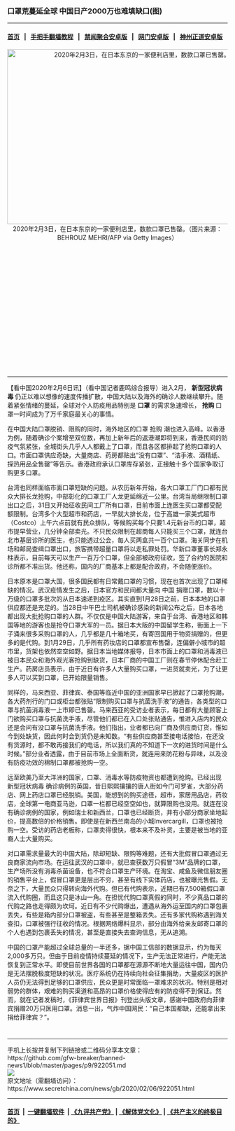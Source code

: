 ### 口罩荒蔓延全球 中国日产2000万也难填缺口(图)
------------------------

#### [首页](https://github.com/gfw-breaker/banned-news1/blob/master/README.md) &nbsp;&nbsp;|&nbsp;&nbsp; [手把手翻墙教程](https://github.com/gfw-breaker/guides/wiki) &nbsp;&nbsp;|&nbsp;&nbsp; [禁闻聚合安卓版](https://github.com/gfw-breaker/bn-android) &nbsp;&nbsp;|&nbsp;&nbsp; [网门安卓版](https://github.com/oGate2/oGate) &nbsp;&nbsp;|&nbsp;&nbsp; [神州正道安卓版](https://github.com/SzzdOgate/update) 



<div class="article_right" style="fone-color:#000">
 <p style="text-align:center">
  <img alt="2020年2月3日，在日本东京的一家便利店里，数款口罩已售罄。" src="https://img3.secretchina.com/pic/2020/2-6/p2620771a998701220-ss.jpg" style="height:400px; width:600px"/>
  <br>
   2020年2月3日，在日本东京的一家便利店里，数款口罩已售罄。（图片来源：BEHROUZ MEHRI/AFP via Getty Images）
   <span id="hideid" name="hideid" style="color:red;display:none;">
    <span href="https://www.secretchina.com">
    </span>
   </span>
  </br>
 </p>
 <div id="txt-mid1-t21-2017">
  <ins class="adsbygoogle" data-ad-client="ca-pub-1276641434651360" data-ad-slot="2451032099" style="display:inline-block;width:336px;height:280px">
  </ins>
  

---


  </div>
 </div>
 <p>
  【看中国2020年2月6日讯】（看中国记者鹿鸣综合报导）进入2月，
  <strong>
   新型冠状病毒
  </strong>
  仍正以难以想像的速度传播扩散，中国大陆以及海外的确诊人数继续攀升。随着紧张情绪的蔓延，全球对个人防疫用品特别是
  <strong>
   <span href="https://www.secretchina.com/news/gb/tag/口罩" target="_blank">
    口罩
   </span>
  </strong>
  的需求急速增长，
  <strong>
   抢购
  </strong>
  口罩一时间成为了万千家庭最关心的事情。
  <span id="hideid" name="hideid" style="color:red;display:none;">
   <span href="https://www.secretchina.com">
   </span>
  </span>
 </p>
 <p>
  在中国大陆口罩脱销、限购的同时，海外地区的口罩
  <span href="https://www.secretchina.com/news/gb/tag/抢购" target="_blank">
   抢购
  </span>
  潮也进入高峰。以香港为例，随着确诊个案增至双位数，再加上新年后的返港潮即将到来，香港民间的防疫气氛紧张，全城街头几乎人人都戴上了口罩，而且各区都排起了抢购口罩的人口。市面口罩供应奇缺，大量商店、药房都贴出“没有口罩”、“洁手液、酒精纸、探热用品全售罄”等告示。香港政府承认口罩库存紧张，正接触十多个国家争取订购更多口罩。
 </p>
 <p>
  台湾也同样面临市面口罩短缺的问题。从农历新年开始，各大口罩工厂门口都有民众大排长龙抢购，中部彰化的口罩工厂人龙更延绵近一公里。台湾当局继限制口罩出口之后，31日又开始征收民间工厂所有口罩，目前市面上连医生买口罩都受配额限制。台湾多个大型超市和药店，一早就大排长龙，位于高雄一家美式超市（Costco）上午六点前就有民众排队，等候购买每个只要1.4元新台币的口罩，超市提早营业，几分钟全部卖光。不只民众限制在超商每人只能买三个口罩，就连台北市基层诊所的医生，也只能透过公会，每人买两盒共一百个口罩。海关同步在机场和邮局查缉口罩出口，旅客携带超量口罩将以走私罪处罚。华新口罩董事长郑永柱表示，目前每天可以生产一百万个口罩，但全部被政府征收，签了合约的医院和诊所都不准出货。他还称，国内的厂商基本上都是配合政府，不会随便涨价。
 </p>
 <p>
  日本原本是口罩大国，很多国民都有日常戴口罩的习惯，现在也首次出现了口罩稀缺的情况。武汉疫情发生之后，日本官方和民间都大量向
  <span href="https://www.secretchina.com" target="_blank">
   中国
  </span>
  捐赠口罩，数以十万级的口罩多批次的从日本速递到疫区。其实直到1月28日之前，日本本地的口罩供应都还是充足的。当28日中午巴士司机被确诊感染的新闻公布之后，日本各地都出现大批抢购口罩的人群。不仅仅是中国大陆游客，来自于台湾、香港地区和韩国等地的游客也是抢夺口罩大军的一员。据日本大阪的中国留学生称，街面上一下子涌来很多采购口罩的人，几乎都是几十箱地买，有寄回国用于物资捐赠的，但更多的是代购。到1月29日，几乎所有药妆店的口罩都宣布售罄，连偏僻小城市的超市里，货架也依然空空如野。据日本当地媒体报导，日本市面上的口罩和消毒液已被日本民众和海外观光客抢购到缺货，日本厂商的中国工厂则在春节停休配合赶工生产。药房店员表示，由于近日有许多人大量购买口罩，一进货就卖光，为了让更多人可以买到口罩，已开始限量销售。
 </p>
 <p>
  同样的，马来西亚、菲律宾、泰国等临近中国的亚洲国家早已掀起了口罩抢购潮，各大药剂行的门口或柜台都张贴“限制购买口罩与抗菌洗手液”的通告，各类型的口罩与抗菌消毒液一上市即已售罄。马来西亚的受访业者表示，每日都有大量顾客上门欲购买口罩与抗菌洗手液，尽管他们都已在入口处张贴通告，惟进入店内的民众还是会问有没口罩与抗菌洗手液。他们指出，业者都已向厂商及供应商订货，惟如今到处缺货，因此何时会到货仍是未知数。“有些供应商甚至接电话接怕，在还没有货源时，都不敢再接我们的电话，所以我们真的不知道下一次的进货时间是什么时候。”部分业者透露，由于目前市场上全面断货，就连用来防花粉与异味，以及没有防疫功效的棉制口罩都被抢购一空。
 </p>
 <p>
  远至欧美乃至大洋洲的国家，口罩、消毒水等防疫物资也都遭到抢购。已经出现
  <span href="https://www.secretchina.com/news/gb/tag/新型冠状病毒" target="_blank">
   新型冠状病毒
  </span>
  确诊病例的英国，昔日熙熙攘攘的唐人街如今门可罗雀，大部分药店、网上药店口罩已经脱销。美国，能想到的购买途径，超市，家居用品店，药妆店，全球第一电商亚马逊，口罩一栏都已经空空如也，就算限购也没用。就连在没有确诊病例的国家，例如瑞士和新西兰，口罩也已经断货，并有小部分商家坐地起价，提高数倍的价格销售。即使是在新西兰南岛的小城Invercargill，口罩也被抢购一空。受访的药店老板称，口罩卖得很快，根本来不及补货，主要是被当地的亚裔人士大量购买。
 </p>
 <p>
  对口罩需求量最大的中国大陆，除却短缺、限购等难题，还有大批假冒口罩通过无良商家流向市场。在运往武汉的口罩中，就已查获数万只假冒“3M”品牌的口罩，生产场所没有消毒杀菌设备，也不符合口罩生产环境。在淘宝、咸鱼及微信朋友圈的销售平台上，假冒口罩更是层出不穷，甚至有线下实体药店，也被曝光售假。无奈之下，大量民众只得转向海外代购。但已有代购表示，近期已有7,500箱假口罩流入代购圈，而且这只是冰山一角。在担忧代购口罩真假的同时，不少真品口罩的代购之路也走得颇为坎坷。近日有不少代购爆出，遭遇从海外运至国内的口罩包裹丢失，有些是箱内部分口罩被盗，有些甚至是整箱丢失。还有多家代购称遇到海关查扣，口罩被强行征收的情况。根据网络爆料显示，部分由海外给亲友邮寄口罩的个人也遇到包裹丢失的情况，甚至是直接失去查询信息，无从追溯。
 </p>
 <p>
  中国的口罩产能超过全球总量的一半还多，据中国工信部的数据显示，约为每天2,000多万只。但由于目前疫情持续蔓延的情况下，生产无法正常进行，产能无法恢复到正常水平。即使目前世界各国的口罩都在源源不断地大量运往中国，国内仍是无法摆脱极度短缺的状况。医疗系统仍在持续向社会征集捐助，大量疫区的医护人员仍无法得到足够的口罩供应，民众更是时常面临一罩难求的状况。特别是相对弱势的群体，艰难的购买渠道和高昂的口罩价格使得应有的防疫得不到保证。然而，就在记者发稿时，《菲律宾世界日报》刊登出头版文章，感谢中国政府向菲律宾捐赠20万只医用口罩。消息一出，气炸中国网民：“自己本国都缺，还能拿出来捐给菲律宾？”。
  <center>
   <div>
    <div id="txt-mid2-t22-2017" style="display: block;  max-height: 351px;  overflow: hidden;">
     <div id="SC-21xxx">
     </div>
     <ins class="adsbygoogle" data-ad-client="ca-pub-1276641434651360" data-ad-format="auto" data-ad-slot="4301710469" data-full-width-responsive="true" style="display:block">
     </ins>
    </div>
   </div>
  </center>
  <div style="padding-top:12px;">
  </div>
 </p>
</div>

<hr/>
手机上长按并复制下列链接或二维码分享本文章：<br/>
https://github.com/gfw-breaker/banned-news1/blob/master/pages/p9/922051.md <br/>
<a href='https://github.com/gfw-breaker/banned-news1/blob/master/pages/p9/922051.md'><img src='https://github.com/gfw-breaker/banned-news1/blob/master/pages/p9/922051.md.png'/></a> <br/>
原文地址（需翻墙访问）：https://www.secretchina.com/news/gb/2020/02/06/922051.html


------------------------
#### [首页](https://github.com/gfw-breaker/banned-news1/blob/master/README.md) &nbsp;|&nbsp; [一键翻墙软件](https://github.com/gfw-breaker/nogfw/blob/master/README.md) &nbsp;| [《九评共产党》](https://github.com/gfw-breaker/9ping.md/blob/master/README.md#九评之一评共产党是什么) | [《解体党文化》](https://github.com/gfw-breaker/jtdwh.md/blob/master/README.md) | [《共产主义的终极目的》](https://github.com/gfw-breaker/gczydzjmd.md/blob/master/README.md)


<img src='http://gfw-breaker.win/banned-news/pages/p9/922051.md' width='0px' height='0px'/>